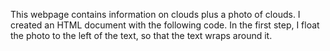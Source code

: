 This webpage contains information on clouds plus a photo of clouds. I created an HTML document with the following code. In the first step, I float the photo to the left of the text, so that the text wraps around it.
